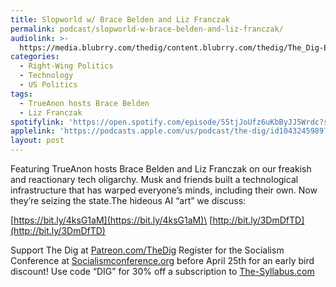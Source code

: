 ```yaml
---
title: Slopworld w/ Brace Belden and Liz Franczak
permalink: podcast/slopworld-w-brace-belden-and-liz-franczak/
audiolink: >-
  https://media.blubrry.com/thedig/content.blubrry.com/thedig/The_Dig-EP_478-TrueAnon.mp3
categories:
  - Right-Wing Politics
  - Technology
  - US Politics
tags:
  - TrueAnon hosts Brace Belden
  - Liz Franczak
spotifylink: 'https://open.spotify.com/episode/55tjJoUfz6uKbByJJ5Wrdc?si=32a964915fdf4e47'
applelink: 'https://podcasts.apple.com/us/podcast/the-dig/id1043245989?i=1000697916890'
layout: post
---
```


Featuring TrueAnon hosts Brace Belden and Liz Franczak on our freakish and reactionary tech oligarchy. Musk and friends built a technological infrastructure that has warped everyone’s minds, including their own. Now they’re seizing the state.The hideous AI “art” we discuss:

[https://bit.ly/4ksG1aM](https://bit.ly/4ksG1aM)\
[http://bit.ly/3DmDfTD](http://bit.ly/3DmDfTD)

Support The Dig at [Patreon.com/TheDig](http://patreon.com/TheDig)
Register for the Socialism Conference at [Socialismconference.org](http://socialismconference.org) before April 25th for an early bird discount!
Use code “DIG” for 30% off a subscription to [The-Syllabus.com](http://the-syllabus.com)
